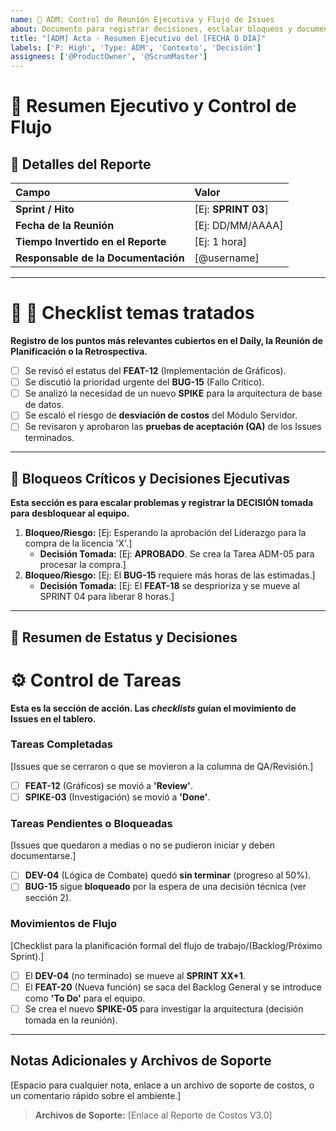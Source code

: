 ```yaml
---
name: 💼 ADM: Control de Reunión Ejecutiva y Flujo de Issues
about: Documento para registrar decisiones, esclalar bloqueos y documentar los movimientos de Issues (backlog/sprint) después de la reunión de estatus.
title: "[ADM] Acta - Resumen Ejecutivo del [FECHA O DÍA]"
labels: ['P: High', 'Type: ADM', 'Contexto', 'Decisión']
assignees: ['@ProductOwner', '@ScrumMaster']
---
```

# 💼 Resumen Ejecutivo y Control de Flujo
## 👤 Detalles del Reporte
| Campo | Valor |
| :--- | :--- |
| **Sprint / Hito** | [Ej: **SPRINT 03**] |
| **Fecha de la Reunión** | [Ej: DD/MM/AAAA] |
| **Tiempo Invertido en el Reporte** | [Ej: 1 hora] |
| **Responsable de la Documentación** | [@username] |

---

# 📜 📢 Checklist temas tratados

**Registro de los puntos más relevantes cubiertos en el Daily, la Reunión de Planificación o la Retrospectiva.**

- [ ] Se revisó el estatus del **FEAT-12** (Implementación de Gráficos).
- [ ] Se discutió la prioridad urgente del **BUG-15** (Fallo Crítico).
- [ ] Se analizó la necesidad de un nuevo **SPIKE** para la arquitectura de base de datos.
- [ ] Se escaló el riesgo de **desviación de costos** del Módulo Servidor.
- [ ] Se revisaron y aprobaron las **pruebas de aceptación (QA)** de los Issues terminados.

---

## 🚧 Bloqueos Críticos y Decisiones Ejecutivas

**Esta sección es para escalar problemas y registrar la DECISIÓN tomada para desbloquear al equipo.**

1.  **Bloqueo/Riesgo:** [Ej: Esperando la aprobación del Liderazgo para la compra de la licencia 'X'.]
    * **Decisión Tomada:** [Ej: **APROBADO**. Se crea la Tarea ADM-05 para procesar la compra.]
2.  **Bloqueo/Riesgo:** [Ej: El **BUG-15** requiere más horas de las estimadas.]
    * **Decisión Tomada:** [Ej: El **FEAT-18** se desprioriza y se mueve al SPRINT 04 para liberar 8 horas.]

---
## 👥 Resumen de Estatus y Decisiones

# ⚙️ Control de Tareas

**Esta es la sección de acción. Las *checklists* guían el movimiento de Issues en el tablero.**

###  Tareas Completadas 

[Issues que se cerraron o que se movieron a la columna de QA/Revisión.]

- [ ] **FEAT-12** (Gráficos) se movió a **'Review'**.
- [ ] **SPIKE-03** (Investigación) se movió a **'Done'**.

### Tareas Pendientes o Bloqueadas 

[Issues que quedaron a medias o no se pudieron iniciar y deben documentarse.]

- [ ] **DEV-04** (Lógica de Combate) quedó **sin terminar** (progreso al 50%).
- [ ] **BUG-15** sigue **bloqueado** por la espera de una decisión técnica (ver sección 2).

### Movimientos de Flujo 
[Checklist para la planificación formal del flujo de trabajo/(Backlog/Próximo Sprint).]

- [ ] El **DEV-04** (no terminado) se mueve al **SPRINT XX+1**.
- [ ] El **FEAT-20** (Nueva función) se saca del Backlog General y se introduce como **'To Do'** para el equipo.
- [ ] Se crea el nuevo **SPIKE-05** para investigar la arquitectura (decisión tomada en la reunión).

---

## Notas Adicionales y Archivos de Soporte

[Espacio para cualquier nota, enlace a un archivo de soporte de costos, o un comentario rápido sobre el ambiente.]
> **Archivos de Soporte:** [Enlace al Reporte de Costos V3.0]
